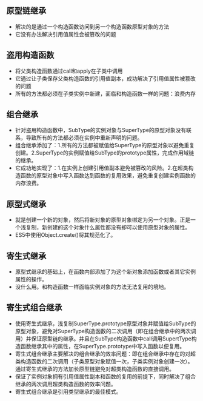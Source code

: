 ## 原型链继承

- 解决的是通过一个构造函数访问到另一个构造函数原型对象的方法
- 它没有办法解决引用值属性会被篡改的问题

## 盗用构造函数

- 将父类构造函数通过call和apply在子类中调用
- 它通过让子类保存父类构造函数的引用值副本，成功解决了引用值属性被篡改的问题
- 所有的方法都必须在子类实例中新建，面临和构造函数一样的问题：浪费内存

## 组合继承

- 针对盗用构造函数中，SubType的实例对象与SuperType的原型对象没有联系，导致所有的方法都必须在实例中重新声明的问题。
- 组合继承添加了：1.所有的方法都被赋值给SuperType的原型对象以避免重复创建。2.SuperType的实例赋值给SubType的prototype属性，完成作用域链的继承。
- 它成功地实现了：1.在实例上创建引用值副本避免被篡改的风险。2.在超类构造函数的原型对象中写入函数达到函数的复用效果，避免重复创建实例函数的内存浪费。

## 原型式继承

- 就是创建一个新的对象，然后将新对象的原型对象绑定为另一个对象。正是一个浅复制，新创建的这个对象什么属性都没有却可以使用原型对象的属性。
- ES5中使用Object.create()将其规范化了。

## 寄生式继承

- 原型式继承的基础上，在函数内部添加了为这个新对象添加函数或者其它实例属性的操作。
- 没什么用。和构造函数一样面临实例对象的方法无法复用的境地。

## 寄生式组合继承

- 使用寄生式继承，浅复制SuperType.prototype原型对象并赋值给SubType的原型对象，避免对SuperType构造函数的二次调用（即在组合继承中的两次调用）并保证原型链的继承。并且在SubType构造函数中call调用SupertType构造函数继承其中的属性，在SuperType.prototype中写入函数以便复用。
- 寄生式组合继承主要解决的组合继承的效率问题：即在组合继承中存在的对超类构造函数的二次调用（子类原型对象赋值一次，子类实例对象创建一次）。通过寄生式继承的方法加长原型链避免对超类构造函数的直接调用。
- 保证了实例对象拥有引用值属性副本和函数的复用的前提下，同时解决了组合继承的两次调用超类构造函数的效率问题。
- 寄生式组合继承是引用类型继承的最佳模式。